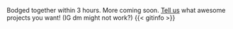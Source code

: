 Bodged together within 3 hours. More coming soon. [Tell us](https://instagram.com/veriquiti.quo) what awesome projects you want! (IG dm might not work?)
{{< gitinfo >}}